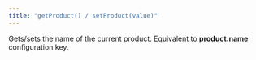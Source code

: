 ```yaml
---
title: "getProduct() / setProduct(value)"
---
```


Gets/sets the name of the current product. Equivalent to __product.name__ configuration key.
